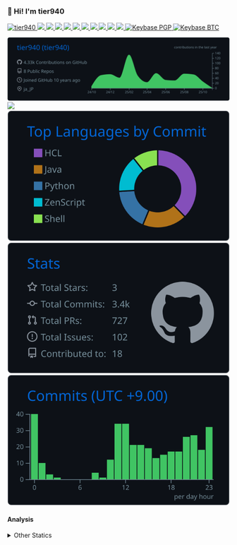 ### 👋 Hi! I'm tier940

<p align="left"> 
  <a href="https://github.com/tier940/tier940/">
    <img src="https://komarev.com/ghpvc/?username=tier940" alt="tier940" />
  </a>
  <a href="http://twitter.com/tier940">
    <img height="20" src="https://img.shields.io/twitter/follow/tier940?label=Twitter&logo=twitter&style=flat" />
  </a>
  <a href="https://github.com/tier940">
    <img height="20" src="https://img.shields.io/github/followers/tier940?label=follow&logo=github&style=flat" />
  </a>
  <a href="https://www.reddit.com/user/tier940">
    <img height="20" src="https://img.shields.io/reddit/user-karma/combined/tier940?label=Reddit&logo=reddit&style=flat" />
  </a>
  <a href="https://stackoverflow.com/users/17317833/tier940">
    <img height="20" src="https://img.shields.io/stackexchange/stackoverflow/r/17317833?label=StackOverflow&logo=stack-overflow&style=flat" />
  </a>
  <a href="https://zenn.dev/tier940">
    <img height="20" src="https://zenn.badge.nikaera.com/s/tier940/likes" />
  </a>
  <a href="https://zenn.dev/tier940">
    <img height="20" src="https://zenn.badge.nikaera.com/s/tier940/followers" />
  </a>
  <a href="https://zenn.dev/tier940">
    <img height="20" src="https://zenn.badge.nikaera.com/s/tier940/articles" />
  </a>
  <a href="http://qiita.com/tier940">
    <img height="20" src="https://qiita-badge.apiapi.app/s/tier940/posts.svg" />
  </a>
  <a href="http://qiita.com/tier940">
    <img height="20" src="https://qiita-badge.apiapi.app/s/tier940/contributions.svg" />
  </a>
  <a href="https://github.com/tier940/tier940/">
    <img height="20" src="https://github.com/tier940/tier940/actions/workflows/main.yml/badge.svg" />
  </a>
  <a href="https://keybase.io/tier940">
    <img alt="Keybase PGP" src="https://img.shields.io/keybase/pgp/tier940">
  </a>
  <a href="https://keybase.io/tier940">
    <img alt="Keybase BTC" src="https://img.shields.io/keybase/btc/tier940">
  </a>
</p>

[![](https://raw.githubusercontent.com/tier940/tier940/main/profile-summary-card-output/github_dark/0-profile-details.svg)](https://github.com/vn7n24fzkq/github-profile-summary-cards)
[![](https://raw.githubusercontent.com/tier940/tier940/main/profile-summary-card-output/github_dark/1-repos-per-language.svg)](https://github.com/vn7n24fzkq/github-profile-summary-cards) [![](https://raw.githubusercontent.com/tier940/tier940/main/profile-summary-card-output/github_dark/2-most-commit-language.svg)](https://github.com/vn7n24fzkq/github-profile-summary-cards)
[![](https://raw.githubusercontent.com/tier940/tier940/main/profile-summary-card-output/github_dark/3-stats.svg)](https://github.com/vn7n24fzkq/github-profile-summary-cards) [![](https://raw.githubusercontent.com/tier940/tier940/main/profile-summary-card-output/github_dark/4-productive-time.svg)](https://github.com/vn7n24fzkq/github-profile-summary-cards)


#### Analysis
<!-- <img height="150" src="https://github.com/tier940/tier940/blob/master/images/stat.svg" alt="Alternative Text"/> -->

<details>
  <summary>Other Statics</summary>
  <!--START_SECTION:waka-->
![Code Time](http://img.shields.io/badge/Code%20Time-3%2C032%20hrs%201%20min-blue)

**🐱 My GitHub Data** 

> 📦 21.9 kB Used in GitHub's Storage 
 > 
> 💼 Opted to Hire
 > 
> 📜 11 Public Repositories 
 > 
> 🔑 1 Private Repositories 
 > 
**I'm an Early 🐤** 

```text
🌞 Morning                1549 commits        ████░░░░░░░░░░░░░░░░░░░░░   15.98 % 
🌆 Daytime                3538 commits        █████████░░░░░░░░░░░░░░░░   36.50 % 
🌃 Evening                3557 commits        █████████░░░░░░░░░░░░░░░░   36.70 % 
🌙 Night                  1048 commits        ███░░░░░░░░░░░░░░░░░░░░░░   10.81 % 
```
📅 **I'm Most Productive on Saturday** 

```text
Monday                   950 commits         ██░░░░░░░░░░░░░░░░░░░░░░░   09.80 % 
Tuesday                  1717 commits        ████░░░░░░░░░░░░░░░░░░░░░   17.72 % 
Wednesday                1129 commits        ███░░░░░░░░░░░░░░░░░░░░░░   11.65 % 
Thursday                 1094 commits        ███░░░░░░░░░░░░░░░░░░░░░░   11.29 % 
Friday                   1242 commits        ███░░░░░░░░░░░░░░░░░░░░░░   12.81 % 
Saturday                 1888 commits        █████░░░░░░░░░░░░░░░░░░░░   19.48 % 
Sunday                   1672 commits        ████░░░░░░░░░░░░░░░░░░░░░   17.25 % 
```


📊 **This Week I Spent My Time On** 

```text
🕑︎ Time Zone: Asia/Tokyo

💬 Programming Languages: 
Other                    10 hrs 39 mins      █████████████░░░░░░░░░░░░   52.65 % 
Java                     4 hrs 39 mins       ██████░░░░░░░░░░░░░░░░░░░   23.03 % 
Markdown                 1 hr 21 mins        ██░░░░░░░░░░░░░░░░░░░░░░░   06.73 % 
Text                     1 hr                █░░░░░░░░░░░░░░░░░░░░░░░░   04.96 % 
INI                      52 mins             █░░░░░░░░░░░░░░░░░░░░░░░░   04.32 % 

🔥 Editors: 
Edge                     9 hrs 58 mins       ████████████░░░░░░░░░░░░░   49.26 % 
VS Code                  5 hrs 29 mins       ███████░░░░░░░░░░░░░░░░░░   27.15 % 
IntelliJ                 4 hrs 46 mins       ██████░░░░░░░░░░░░░░░░░░░   23.59 % 

💻 Operating System: 
Windows                  20 hrs 7 mins       █████████████████████████   99.38 % 
Linux                    7 mins              ░░░░░░░░░░░░░░░░░░░░░░░░░   00.62 % 
```

**I Mostly Code in Java** 

```text
Java                     12 repos            ███████████░░░░░░░░░░░░░░   42.86 % 
ZenScript                3 repos             ███░░░░░░░░░░░░░░░░░░░░░░   10.71 % 
HTML                     2 repos             ██░░░░░░░░░░░░░░░░░░░░░░░   07.14 % 
HCL                      2 repos             ██░░░░░░░░░░░░░░░░░░░░░░░   07.14 % 
Dockerfile               1 repo              █░░░░░░░░░░░░░░░░░░░░░░░░   03.57 % 
```



**Timeline**

![Lines of Code chart](https://raw.githubusercontent.com/tier940/tier940/main/assets/bar_graph.png)


 Last Updated on 04/01/2024 01:19:10 UTC
<!--END_SECTION:waka-->
</details>

